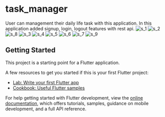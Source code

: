 # task_manager

User can management their daily life task with this application.
In this application added signup, login, logout features with rest api.
![s_1](https://github.com/faysal-swe/Task-Manager_REST_API/assets/136366279/f66bf64d-c2ad-4b65-ae90-b6eca69d4a5c)
![s_2](https://github.com/faysal-swe/Task-Manager_REST_API/assets/136366279/74b05bfa-6a7e-4cc8-9a40-7282428f44fc)
![s_8](https://github.com/faysal-swe/Task-Manager_REST_API/assets/136366279/21afa1bf-f15f-4639-8c9c-38e69c023268)
![s_3](https://github.com/faysal-swe/Task-Manager_REST_API/assets/136366279/d83ac2dc-3965-420d-b06f-b4b912ce14fb)
![s_4](https://github.com/faysal-swe/Task-Manager_REST_API/assets/136366279/3fdf92ca-7b65-4972-abe6-5e78f5c06687)
![s_5](https://github.com/faysal-swe/Task-Manager_REST_API/assets/136366279/4950dd37-b121-47a6-afde-0303a2cd60cb)
![s_6](https://github.com/faysal-swe/Task-Manager_REST_API/assets/136366279/ec4b8f5d-3d24-4753-9b1e-078064a64509)
![s_7](https://github.com/faysal-swe/Task-Manager_REST_API/assets/136366279/c06e9c4d-0c71-4620-9477-475c40bf6702)
![s_9](https://github.com/faysal-swe/Task-Manager_REST_API/assets/136366279/45439703-82f5-4abb-9b2e-efa7412d8b6a)


## Getting Started

This project is a starting point for a Flutter application.

A few resources to get you started if this is your first Flutter project:

- [Lab: Write your first Flutter app](https://docs.flutter.dev/get-started/codelab)
- [Cookbook: Useful Flutter samples](https://docs.flutter.dev/cookbook)

For help getting started with Flutter development, view the
[online documentation](https://docs.flutter.dev/), which offers tutorials,
samples, guidance on mobile development, and a full API reference.
